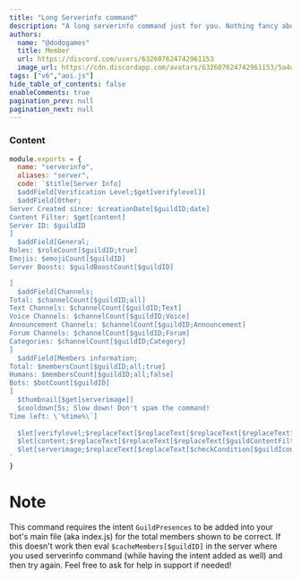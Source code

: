 ```yaml
---
title: "Long Serverinfo command"
description: "A long serverinfo command just for you. Nothing fancy about it."
authors:
  name: "@dodogames"
  title: Member
  url: https://discord.com/users/632607624742961153
  image_url: https://cdn.discordapp.com/avatars/632607624742961153/5a4dc9bcccf66c5372f410c40d267708.png
tags: ["v6","aoi.js"]
hide_table_of_contents: false
enableComments: true
pagination_prev: null
pagination_next: null
---
```


### Content

```js
module.exports = {
  name: "serverinfo",
  aliases: "server",
  code: `$title[Server Info]
  $addField[Verification Level;$get[verifylevel]]
  $addField[Other;
Server Created since: $creationDate[$guildID;date]
Content Filter: $get[content]
Server ID: $guildID
]
  $addField[General;
Roles: $roleCount[$guildID;true]
Emojis: $emojiCount[$guildID] 
Server Boosts: $guildBoostCount[$guildID]

]
  $addField[Channels;
Total: $channelCount[$guildID;all]
Text Channels: $channelCount[$guildID;Text]
Voice Channels: $channelCount[$guildID;Voice]
Announcement Channels: $channelCount[$guildID;Announcement]
Forum Channels: $channelCount[$guildID;Forum]
Categories: $channelCount[$guildID;Category]
]
  $addField[Members information;
Total: $membersCount[$guildID;all;true]
Humans: $membersCount[$guildID;all;false]
Bots: $botCount[$guildID]
]
  $thumbnail[$get[serverimage]]
  $cooldown[5s; Slow down! Don't spam the command!
Time left: \`%time%\`]
  
  $let[verifylevel;$replaceText[$replaceText[$replaceText[$replaceText[$GuildVerificationLevel;1;Low];2;Medium];3;High];4;Very High]]
  $let[content;$replaceText[$replaceText[$replaceText[$guildContentFilter[$guildID];0;Disabled];1;Medium];2;High]]
  $let[serverimage;$replaceText[$replaceText[$checkCondition[$guildIcon==];false;$guildIcon];true;$userAvatar[$clientID]]]
`
}
```
# Note
This command requires the intent `GuildPresences` to be added into your bot's main file (aka index.js) for the total members shown to be correct. If this doesn't work then eval `$cacheMembers[$guildID]` in the server where you used serverinfo command (while having the intent added as well) and then try again. Feel free to ask for help in support if needed!
